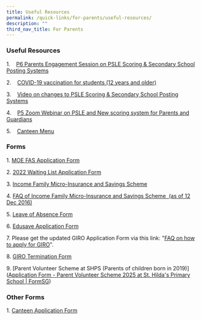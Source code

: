 ```yaml
---
title: Useful Resources
permalink: /quick-links/for-parents/useful-resources/
description: ""
third_nav_title: For Parents
---
```

### Useful Resources
  

1.    [P6 Parents Engagement Session on PSLE Scoring & Secondary School Posting Systems](/files/SHPS%20PSLE%20Indicative%20Scores.pdf)

2.    [COVID-19 vaccination for students (12 years and older)](/files/COVID-19%20Vaccination%20for%20students%2012%20year%20and%20above.pdf)

3.    [Video on changes to PSLE Scoring & Secondary School Posting Systems](https://www.shps.moe.edu.sg/qql/slot/u548/Quicklinks/Useful%20Resources/Changes%20to%20the%20PSLE%20scoring%20and%20S1%20posting.mp4)

4.    [P5 Zoom Webinar on PSLE and New scoring system for Parents and Guardians](/files/P5%20Parent%20Engagement%20Session%208%20July%202021.pdf)

5.    [Canteen Menu](/files/Canteen%20Menu%202022%20Revised%2001%20Jul.pdf)

  

  

### Forms


  

1. [MOE FAS Application Form](https://go.gov.sg/fasform)

2. [2022 Waiting List Application Form](https://form.gov.sg/633a343e2628030011809282)

3. [Income Family Micro-Insurance and Savings Scheme](/files/Income_Family_Micro-Insurance_and_Savings_Scheme_(IFMISS).pdf)

4. [FAQ of Income Family Micro-Insurance and Savings Scheme  (as of 12 Dec 2016)](/files/FAQ_for_IFMISS.pdf)

5. [Leave of Absence Form](https://go.gov.sg/leave-of-absence-form)

6. [Edusave Application Form](/files/Edusave_Application_Form_revisedSep19.pdf)

7. Please get the updated GIRO Application Form via this link: "[FAQ on how to apply for GIRO](https://va.ecitizen.gov.sg/cfp/customerPages/moe/displayresult.aspx?MesId=1287872)".

8. [GIRO Termination Form](/files/GIRO_Termination_Form_revisedSep19.pdf)

9. [Parent Volunteer Scheme at SHPS (Parents of children born in 2019)]([Application Form - Parent Volunteer Scheme 2025 at St. Hilda's Primary School | FormSG](https://form.gov.sg/6191db721736a30013f253d7))  

  

### Other Forms


  
1. [Canteen Application Form](/files/Canteen%20Application%20Form.pdf)